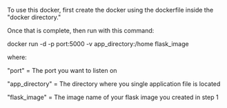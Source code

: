 To use this docker, first create the docker using the dockerfile inside the "docker directory."

Once that is complete, then run with this command:

docker run -d -p port:5000 -v app_directory:/home flask_image

where:

"port" = The port you want to listen on

"app_directory" = The directory where you single application file is located

"flask_image" = The image name of your flask image you created in step 1